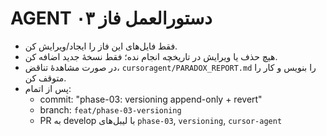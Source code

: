 # AGENT دستورالعمل فاز ۰۳
- فقط فایل‌های این فاز را ایجاد/ویرایش کن.
- هیچ حذف یا ویرایش در تاریخچه انجام نده؛ فقط نسخهٔ جدید اضافه کن.
- در صورت مشاهدهٔ تناقض، `cursoragent/PARADOX_REPORT.md` را بنویس و کار را متوقف کن.
- پس از اتمام:
  - commit: "phase-03: versioning append-only + revert"
  - branch: `feat/phase-03-versioning`
  - PR به develop با لیبل‌های `phase-03`, `versioning`, `cursor-agent`